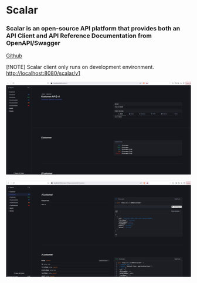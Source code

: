 # Scalar

### Scalar is an open-source API platform that provides both an API Client and API Reference Documentation from OpenAPI/Swagger
[Github](https://github.com/scalar/scalar)

[!NOTE]
Scalar client only runs on development environment.\
[http://localhost:8080/scalar/v1](http://localhost/scalar/v1)

![Scalar main page](/docs/assets/scalar_1.png)

![Scalar GET Customers](/docs/assets/scalar_2.png)